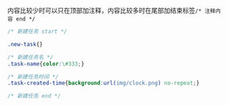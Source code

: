 内容比较少时可以只在顶部加注释，内容比较多时在尾部加结束标签`/* 注释内容 end */`

```css
/* 新建任务 start */

.new-task{}

/* 新建任务名 */
.task-name{color:\#333;}

/* 新建任务时间 */
.task-created-time{background:url(img/clock.png) no-repeat;}

/* 新建任务 end */
```